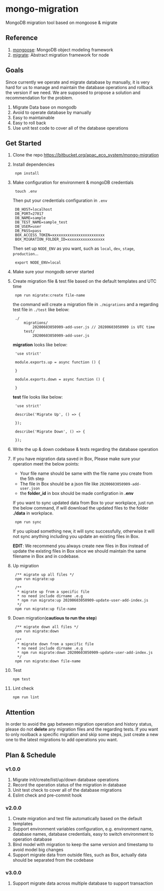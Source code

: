 # mongo-migration
MongoDB migration tool based on mongoose & migrate

## Reference
1. [mongoose](https://mongoosejs.com/docs/index.html): MongoDB object modeling framework
2. [migrate](https://github.com/tj/node-migrate): Abstract migration framework for node

## Goals
Since currently we operate and migrate database by manually, it is very hard for us to manage and maintain the database operations and rollback the    version if we need. We are supposed to propose a solution and recommendation for the problem.

1. Migrate Data base on mongodb 
2. Avoid to operate database by manually
3. Easy to maintainable 
4. Easy to roll back
5. Use unit test code to cover all of the database operations

## Get Started

1. Clone the repo https://bitbucket.org/apac_eco_system/mongo-migration
2. Install dependencies

		npm install
	
3. Make configuration for environment & mongoDB credentials

		touch .env

	Then put your credentials configuration in `.env`
	
		DB_HOST=localhost
		DB_PORT=27017
		DB_NAME=sample
		DB_TEST_NAME=sample_test
		DB_USER=user
		DB_PASS=pass
		BOX_ACCESS_TOKEN=xxxxxxxxxxxxxxxxxxxxxxxx
		BOX_MIGRATION_FOLDER_ID=xxxxxxxxxxxxxxxxx

	Then set up `NODE_ENV` as you want, such as `local`, `dev`, `stage`, `production`... 
	
		export NODE_ENV=local
		
4. Make sure your mongodb server started

	
5. Create migration file & test file based on the default templates and UTC time

		npm run migrate:create file-name
		
		
	the command will create a migration file in `./migrations` and a regarding test file in `./test` like below:
	
		./
			migrations/
				20200603050909-add-user.js // 20200603050909 is UTC time
			test/
				20200603050909-add-user.js
	
	**migration** looks like below:
	
		'use strict'
	
		module.exports.up = async function () {
		
		}
		
		module.exports.down = async function () {
		
		}
	
	**test** file looks like below:
	
		'use strict'
	
		describe('Migrate Up', () => {
		
		});
		
		describe('Migrate Down', () => {
		
		});

6. Write the up & down codebase & tests regarding the database operation

7. If you have migration data saved in Box, Please make sure your operation meet the below points:

	* Your file name should be same with the file name you create from the 5th step
	* The file in Box should be a json file like `20200603050909-add-user.json`
	* the **folder_id** in box should be made configration in **.env**

	If you want to sync updated data from Box to your workplace, just run the below command, if will download the updated files to the folder **./data** in workplace.

		npm run sync

	If you upload something new, it will sync successfully, otherwise it will not sync anything including you update an existing files in Box.
	
	**EDIT**: We recommend you always create new files in Box instead of update the existing files in Box since we should maintain the same filename in Box and in codebase.
	
8. Up migration
		
		/** migrate up all files */
		npm run migrate:up
		
		/** 
		 * migrate up from a specific file
		 * no need include dirname .e.g 
		 * npm run migrate:up 20200603050909-update-user-add-index.js
		 */
		npm run migrate:up file-name
			
9. Down migration(**cautious to run the step**)

		/** migrate down all files */
		npm run migrate:down
		
		/** 
		 * migrate down from a specific file
		 * no need include dirname .e.g 
		 * npm run migrate:down 20200603050909-update-user-add-index.js
		 */
		npm run migrate:down file-name
	
10. Test

		npm test
	
11. Lint check

		npm run lint
	
	
## Attention

In order to avoid the gap between migration operation and history status, please do not **delete** any migration files and the regarding tests. If you want to only roolback a specific migration and skip some steps, just create a new one to the latest migrations to add operations you want.

	
## Plan & Schedule

### v1.0.0

1. Migrate init/create/list/up/down database operations
2. Record the operation status of the migration in database
3. Unit test check to cover all of the database migrations
4. Eslint check and pre-commit hook

### v2.0.0

1. Create migration and test file automatically based on the default templates
2. Support environment variables configuration, e.g. environment name, database names, database credentials, easy to switch environment to operation database
3. Bind model with migration to keep the same version and timestamp to avoid model big changes
4. Support migrate data from outside files, such as Box, actually data should be separated from the codebase

### v3.0.0
1. Support migrate data across multiple database to support transaction



	